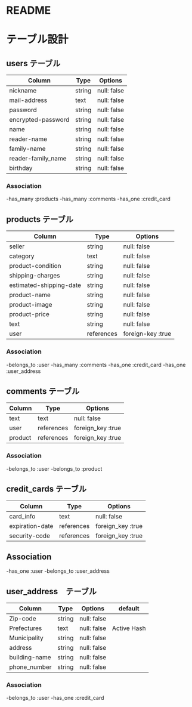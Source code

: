 # README

# テーブル設計

## users テーブル

| Column             | Type   | Options     |
| ------------------ | ------ | ----------- |
| nickname           | string | null: false |
| mail-address       | text   | null: false |
| password           | string | null: false |
| encrypted-password | string | null: false |
| name               | string | null: false |
| reader-name        | string | null: false |
| family-name        | string | null: false |
| reader-family_name | string | null: false |
| birthday           | string | null: false |


### Association

-has_many :products
-has_many :comments
-has_one  :credit_card

## products テーブル

| Column                  | Type      | Options           |
| ----------------------- | --------- | ----------------- |
| seller                  | string    | null: false       |
| category                | text      | null: false       |
| product-condition       | string    | null: false       |
| shipping-charges        | string    | null: false       |
| estimated-shipping-date | string    | null: false       |
| product-name            | string    | null: false       |
| product-image           | string    | null: false       |
| product-price           | string    | null: false       |
| text                    | string    | null: false       |
| user                    | references| foreign-key :true |

### Association

-belongs_to :user
-has_many   :comments
-has_one    :credit_card
-has_one    :user_address


## comments テーブル

| Column      | Type       | Options           |
| ----------- | ---------- | ----------------- |
| text        | text       | null: false       |
| user        | references | foreign_key :true |
| product     | references | foreign_key :true |

### Association

-belongs_to :user
-belongs_to :product

## credit_cards テーブル　

| Column         | Type       | Options           |
| -------------- | ---------- | ----------------- |
| card_info      | text       | null: false       |　
| expiration-date| references | foreign_key :true |
| security-code  | references | foreign_key :true |

## Association

-has_one    :user
-belongs_to :user_address

## user_address　テーブル

| Column                  | Type      | Options           | default
| ----------------------- | --------- | ----------------- | ----------
| Zip-code                | string    | null: false       |
| Prefectures             | text      | null: false       | Active Hash
| Municipality            | string    | null: false       |
| address                 | string    | null: false       |
| building-name            | string    | null: false      |
| phone_number            | string    | null: false       |

### Association

-belongs_to :user
-has_one    :credit_card